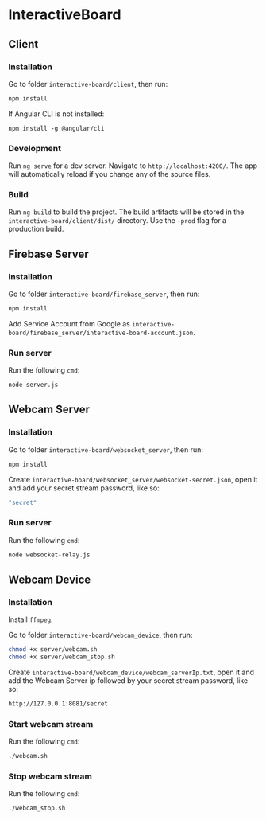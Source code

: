 # InteractiveBoard

## Client
### Installation
Go to folder `interactive-board/client`, then run:
```bash
npm install
```
If Angular CLI is not installed:
```
npm install -g @angular/cli
```
### Development
Run `ng serve` for a dev server. Navigate to `http://localhost:4200/`. The app will automatically reload if you change any of the source files.

### Build
Run `ng build` to build the project. The build artifacts will be stored in the `interactive-board/client/dist/` directory. Use the `-prod` flag for a production build.

## Firebase Server
### Installation
Go to folder `interactive-board/firebase_server`, then run:
```bash
npm install
```
Add Service Account from Google as `interactive-board/firebase_server/interactive-board-account.json`.

### Run server
Run the following `cmd`:
```bash
node server.js
```

## Webcam Server
### Installation
Go to folder `interactive-board/websocket_server`, then run:
```bash
npm install
```
Create `interactive-board/websocket_server/websocket-secret.json`, open it and add your secret stream password, like so:
```bash
"secret"
```

### Run server
Run the following `cmd`:
```bash
node websocket-relay.js
```

## Webcam Device
### Installation
Install `ffmpeg`.  

Go to folder `interactive-board/webcam_device`, then run:
```bash
chmod +x server/webcam.sh
chmod +x server/webcam_stop.sh
```
Create `interactive-board/webcam_device/webcam_serverIp.txt`, open it and add the Webcam Server ip followed by your secret stream password, like so:
```bash
http://127.0.0.1:8081/secret
```

### Start webcam stream
Run the following `cmd`:
```bash
./webcam.sh
```

### Stop webcam stream
Run the following `cmd`:
```bash
./webcam_stop.sh
```
